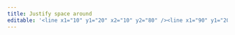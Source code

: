 ```yaml
---
title: Justify space around
editable: '<line x1="10" y1="20" x2="10" y2="80" /><line x1="90" y1="20" x2="90" y2="80" /><rect x="20" y="40" width="20" height="20"/><rect x="60" y="40" width="20" height="20"/>'
---
```

